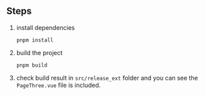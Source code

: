 ## Steps

1. install dependencies

   ```shell
   pnpm install
   ```

2. build the project

   ```shell
   pnpm build
   ```

3. check build result in `src/release_ext` folder and you can see the `PageThree.vue` file is included.
